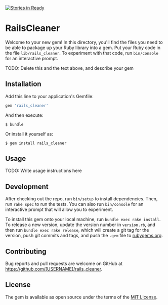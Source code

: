 [![Stories in Ready](https://badge.waffle.io/harrim91/rails_cleaner.png?label=ready&title=Ready)](https://waffle.io/harrim91/rails_cleaner)
# RailsCleaner

Welcome to your new gem! In this directory, you'll find the files you need to be able to package up your Ruby library into a gem. Put your Ruby code in the file `lib/rails_cleaner`. To experiment with that code, run `bin/console` for an interactive prompt.

TODO: Delete this and the text above, and describe your gem

## Installation

Add this line to your application's Gemfile:

```ruby
gem 'rails_cleaner'
```

And then execute:

    $ bundle

Or install it yourself as:

    $ gem install rails_cleaner

## Usage

TODO: Write usage instructions here

## Development

After checking out the repo, run `bin/setup` to install dependencies. Then, run `rake spec` to run the tests. You can also run `bin/console` for an interactive prompt that will allow you to experiment.

To install this gem onto your local machine, run `bundle exec rake install`. To release a new version, update the version number in `version.rb`, and then run `bundle exec rake release`, which will create a git tag for the version, push git commits and tags, and push the `.gem` file to [rubygems.org](https://rubygems.org).

## Contributing

Bug reports and pull requests are welcome on GitHub at https://github.com/[USERNAME]/rails_cleaner.


## License

The gem is available as open source under the terms of the [MIT License](http://opensource.org/licenses/MIT).

